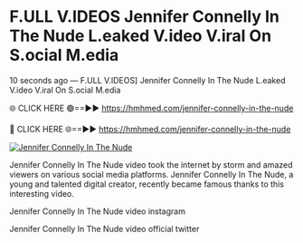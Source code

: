 # F.ULL V.IDEOS Jennifer Connelly In The Nude L.eaked V.ideo V.iral On S.ocial M.edia

10 seconds ago — F.ULL V.IDEOS] Jennifer Connelly In The Nude L.eaked V.ideo V.iral On S.ocial M.edia

🌐 CLICK HERE 🟢==►► https://hmhmed.com/jennifer-connelly-in-the-nude

🔴 CLICK HERE 🌐==►► https://hmhmed.com/jennifer-connelly-in-the-nude

[![Jennifer Connelly In The Nude](https://i.imgur.com/dJHk4Zq.gif)](https://hmhmed.com/jennifer-connelly-in-the-nude)

Jennifer Connelly In The Nude video took the internet by storm and amazed viewers on various social media platforms. Jennifer Connelly In The Nude, a young and talented digital creator, recently became famous thanks to this interesting video.

Jennifer Connelly In The Nude video instagram

Jennifer Connelly In The Nude video official twitter